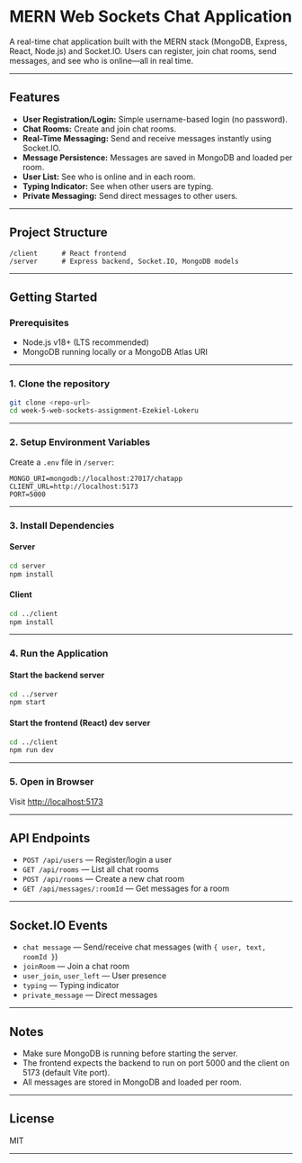 # MERN Web Sockets Chat Application

A real-time chat application built with the MERN stack (MongoDB, Express, React, Node.js) and Socket.IO. Users can register, join chat rooms, send messages, and see who is online—all in real time.

---

## Features

- **User Registration/Login:** Simple username-based login (no password).
- **Chat Rooms:** Create and join chat rooms.
- **Real-Time Messaging:** Send and receive messages instantly using Socket.IO.
- **Message Persistence:** Messages are saved in MongoDB and loaded per room.
- **User List:** See who is online and in each room.
- **Typing Indicator:** See when other users are typing.
- **Private Messaging:** Send direct messages to other users.

---

## Project Structure

```
/client      # React frontend
/server      # Express backend, Socket.IO, MongoDB models
```

---

## Getting Started

### Prerequisites

- Node.js v18+ (LTS recommended)
- MongoDB running locally or a MongoDB Atlas URI

---

### 1. Clone the repository

```sh
git clone <repo-url>
cd week-5-web-sockets-assignment-Ezekiel-Lokeru
```

---

### 2. Setup Environment Variables

Create a `.env` file in `/server`:

```
MONGO_URI=mongodb://localhost:27017/chatapp
CLIENT_URL=http://localhost:5173
PORT=5000
```

---

### 3. Install Dependencies

#### Server

```sh
cd server
npm install
```

#### Client

```sh
cd ../client
npm install
```

---

### 4. Run the Application

#### Start the backend server

```sh
cd ../server
npm start
```

#### Start the frontend (React) dev server

```sh
cd ../client
npm run dev
```

---

### 5. Open in Browser

Visit [http://localhost:5173](http://localhost:5173)

---

## API Endpoints

- `POST /api/users` — Register/login a user
- `GET /api/rooms` — List all chat rooms
- `POST /api/rooms` — Create a new chat room
- `GET /api/messages/:roomId` — Get messages for a room

---

## Socket.IO Events

- `chat message` — Send/receive chat messages (with `{ user, text, roomId }`)
- `joinRoom` — Join a chat room
- `user_join`, `user_left` — User presence
- `typing` — Typing indicator
- `private_message` — Direct messages

---

## Notes

- Make sure MongoDB is running before starting the server.
- The frontend expects the backend to run on port 5000 and the client on 5173 (default Vite port).
- All messages are stored in MongoDB and loaded per room.

---

## License

MIT

---
